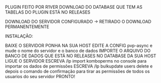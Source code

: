PLUGIN FEITO POR R1VER
DOWNLOAD DO DATABASE QUE TEM AS TABELAS DO PLUGIN ESTÁ NO RELEASES


DOWNLOAD DO SERVIDOR CONFIGURADO -> RETIRADO O DOWNLOAD PERMANENTEMENTE

INSTALAÇÃO:

BAIXE O SERVIDOR
PONHA NA SUA HOST
EDITE A CONFIG pvp-async e mude o nome do servidor e o banco de dados
IMPORTE O ARQUIVO DO BANCO DE DADOS QUE ESTÁ NO RELEASES NO DATABASE DA SUA HOST
LIGUE O SERVIDOR
ESCREVA /lp import komboperms no console para importar os dados de permissões
ESCREVA /lp bulkupdate users delete e depois o comando de confirmação para tirar as permissões de todos os usuarios do seu servidor
PRONTO!

